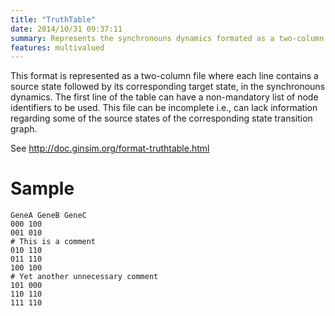 ```yaml
---
title: "TruthTable"
date: 2014/10/31 09:37:11
summary: Represents the synchronouns dynamics formated as a two-column text file.
features: multivalued
---
```


This format is represented as a two-column file where each line contains a source state followed by its corresponding target state, in the synchronouns dynamics.
The first line of the table can have a non-mandatory list of node identifiers to be used.
This file can be incomplete i.e., can lack information regarding some of the source states of the corresponding state transition graph.

See http://doc.ginsim.org/format-truthtable.html


# Sample

```
GeneA GeneB GeneC
000 100
001 010
# This is a comment
010 110
011 110
100 100
# Yet another unnecessary comment
101 000
110 110
111 110
```


